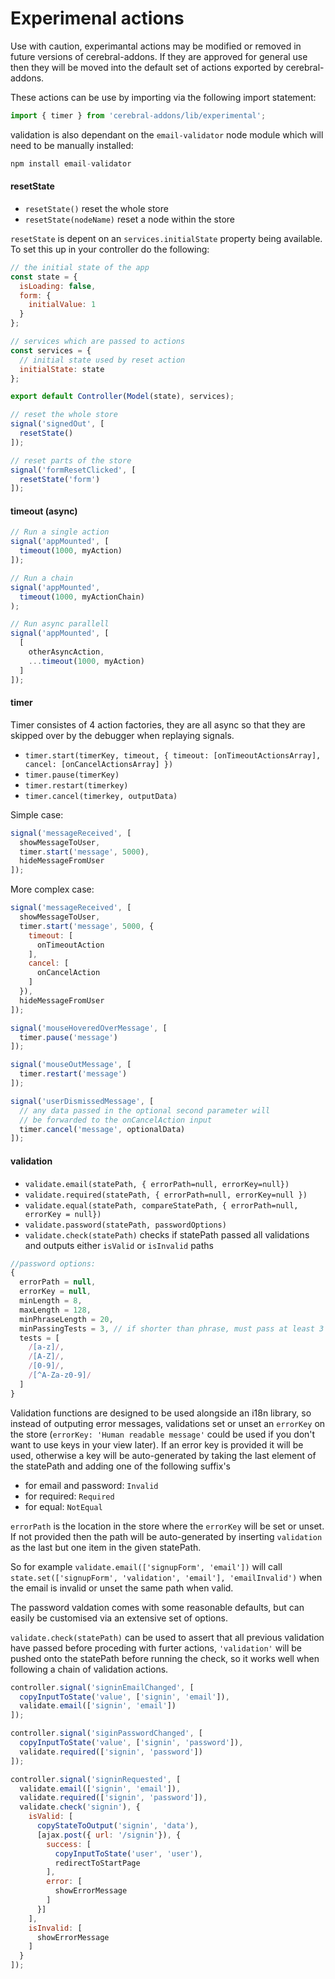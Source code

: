 # Experimenal actions

Use with caution, experimantal actions may be modified or removed in future versions of cerebral-addons. If they are approved for general use then they will be moved into the default set of actions exported by cerebral-addons.

These actions can be use by importing via the following import statement:

```js
import { timer } from 'cerebral-addons/lib/experimental';
```

validation is also dependant on the `email-validator` node module which will need to be manually installed:

```js
npm install email-validator
```

#### resetState

* `resetState()` reset the whole store
* `resetState(nodeName)` reset a node within the store

`resetState` is depent on an `services.initialState` property being available. To set this up in your  controller do the following:

```js
// the initial state of the app
const state = {
  isLoading: false,
  form: {
    initialValue: 1
  }
};

// services which are passed to actions
const services = {
  // initial state used by reset action
  initialState: state
};

export default Controller(Model(state), services);
```

```js
// reset the whole store
signal('signedOut', [
  resetState()
]);

// reset parts of the store
signal('formResetClicked', [
  resetState('form')
]);
```

#### timeout (async)
```js
// Run a single action
signal('appMounted', [
  timeout(1000, myAction)
]);

// Run a chain
signal('appMounted',
  timeout(1000, myActionChain)
);

// Run async parallell
signal('appMounted', [
  [
    otherAsyncAction,
    ...timeout(1000, myAction)
  ]
]);
```

#### timer
Timer consistes of 4 action factories, they are all async so that they are skipped over by the debugger when replaying signals.

* `timer.start(timerKey, timeout, {
  timeout: [onTimeoutActionsArray],
  cancel: [onCancelActionsArray]
})`
* `timer.pause(timerKey)`
* `timer.restart(timerkey)`
* `timer.cancel(timerkey, outputData)`

Simple case:

```js
signal('messageReceived', [
  showMessageToUser,
  timer.start('message', 5000),
  hideMessageFromUser
]);
```

More complex case:

```js
signal('messageReceived', [
  showMessageToUser,
  timer.start('message', 5000, {
    timeout: [
      onTimeoutAction
    ],
    cancel: [
      onCancelAction
    ]
  }),
  hideMessageFromUser
]);

signal('mouseHoveredOverMessage', [
  timer.pause('message')
]);

signal('mouseOutMessage', [
  timer.restart('message')
]);

signal('userDismissedMessage', [
  // any data passed in the optional second parameter will
  // be forwarded to the onCancelAction input
  timer.cancel('message', optionalData)
]);
```

#### validation

* `validate.email(statePath, { errorPath=null, errorKey=null})`
* `validate.required(statePath, { errorPath=null, errorKey=null })`
* `validate.equal(statePath, compareStatePath, { errorPath=null, errorKey = null})`
* `validate.password(statePath, passwordOptions)`
* `validate.check(statePath)` checks if statePath passed all validations and outputs either `isValid` or `isInvalid` paths

```js
//password options:
{
  errorPath = null,
  errorKey = null,
  minLength = 8,
  maxLength = 128,
  minPhraseLength = 20,
  minPassingTests = 3, // if shorter than phrase, must pass at least 3 of the given tests
  tests = [
    /[a-z]/,
    /[A-Z]/,
    /[0-9]/,
    /[^A-Za-z0-9]/
  ]
}
```

Validation functions are designed to be used alongside an i18n library, so instead of outputing error messages, validations set or unset an `errorKey` on the store (`errorKey: 'Human readable message'` could be used if you don't want to use keys in your view later). If an error key is provided it will be used, otherwise a key will be auto-generated by taking the last element of the statePath and adding one of the following suffix's

* for email and password: `Invalid`
* for required: `Required`
* for equal: `NotEqual`

`errorPath` is the location in the store where the `errorKey` will be set or unset. If not provided then the path will be auto-generated by inserting `validation` as the last but one item in the given statePath.

So for example `validate.email(['signupForm', 'email'])` will call `state.set(['signupForm', 'validation', 'email'], 'emailInvalid')` when the email is invalid or unset the same path when valid.

The password valdation comes with some reasonable defaults, but can easily be customised via an extensive set of options.

`validate.check(statePath)` can be used to assert that all previous validation have passed before proceding with furter actions, `'validation'` will be pushed onto the statePath before running the check, so it works well when following a chain of validation actions.

```js
controller.signal('signinEmailChanged', [
  copyInputToState('value', ['signin', 'email']),
  validate.email(['signin', 'email'])
]);

controller.signal('siginPasswordChanged', [
  copyInputToState('value', ['signin', 'password']),
  validate.required(['signin', 'password'])
]);

controller.signal('signinRequested', [
  validate.email(['signin', 'email']),
  validate.required(['signin', 'password']),
  validate.check('signin'), {
    isValid: [
      copyStateToOutput('signin', 'data'),
      [ajax.post({ url: '/signin'}), {
        success: [
          copyInputToState('user', 'user'),
          redirectToStartPage
        ],
        error: [
          showErrorMessage
        ]
      }]
    ],
    isInvalid: [
      showErrorMessage
    ]
  }
]);

```
